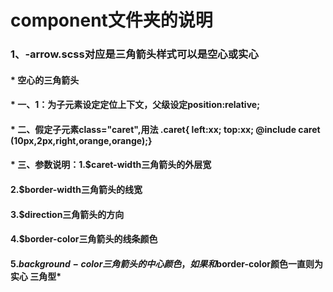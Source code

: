 # component文件夹的说明
### 1、-arrow.scss对应是三角箭头样式可以是空心或实心
#### *  空心的三角箭头
#### *  一、1：为子元素设定定位上下文，父级设定position:relative;
#### *  二、假定子元素class="caret",用法 .caret{ left:xx; top:xx; @include caret            (10px,2px,right,orange,orange);}
#### *  三、参数说明：1.$caret-width三角箭头的外层宽
####                  2.$border-width三角箭头的线宽
####                  3.$direction三角箭头的方向
####                 4.$border-color三角箭头的线条颜色
####                  5.$background-color三角箭头的中心颜色，如果和$border-color颜色一直则为实心                       三角型*           

